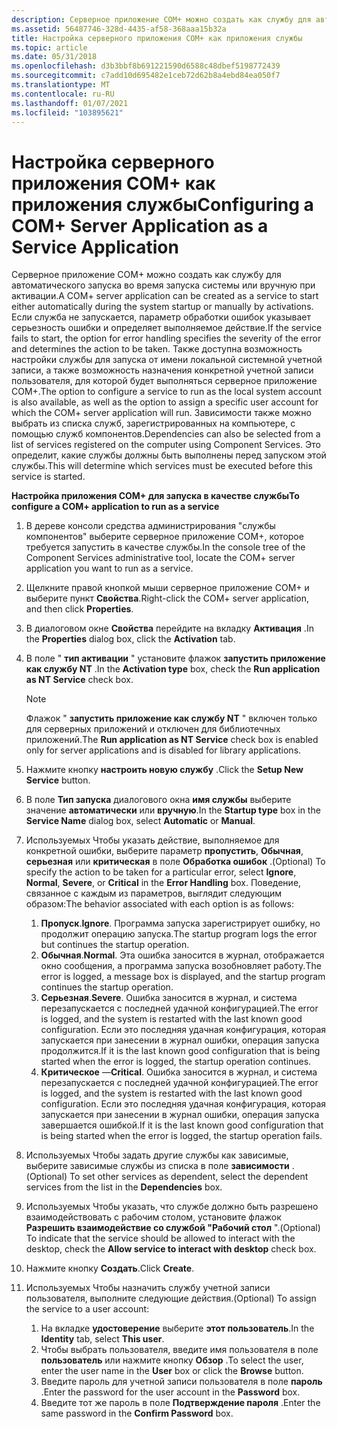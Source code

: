 ```yaml
---
description: Серверное приложение COM+ можно создать как службу для автоматического запуска во время запуска системы или вручную при активации.
ms.assetid: 56487746-328d-4435-af58-368aaa15b32a
title: Настройка серверного приложения COM+ как приложения службы
ms.topic: article
ms.date: 05/31/2018
ms.openlocfilehash: d3b3bbf8b691221590d6588c48dbef5198772439
ms.sourcegitcommit: c7add10d695482e1ceb72d62b8a4ebd84ea050f7
ms.translationtype: MT
ms.contentlocale: ru-RU
ms.lasthandoff: 01/07/2021
ms.locfileid: "103895621"
---
```

# <a name="configuring-a-com-server-application-as-a-service-application"></a><span data-ttu-id="7a7d5-103">Настройка серверного приложения COM+ как приложения службы</span><span class="sxs-lookup"><span data-stu-id="7a7d5-103">Configuring a COM+ Server Application as a Service Application</span></span>

<span data-ttu-id="7a7d5-104">Серверное приложение COM+ можно создать как службу для автоматического запуска во время запуска системы или вручную при активации.</span><span class="sxs-lookup"><span data-stu-id="7a7d5-104">A COM+ server application can be created as a service to start either automatically during the system startup or manually by activations.</span></span> <span data-ttu-id="7a7d5-105">Если служба не запускается, параметр обработки ошибок указывает серьезность ошибки и определяет выполняемое действие.</span><span class="sxs-lookup"><span data-stu-id="7a7d5-105">If the service fails to start, the option for error handling specifies the severity of the error and determines the action to be taken.</span></span> <span data-ttu-id="7a7d5-106">Также доступна возможность настройки службы для запуска от имени локальной системной учетной записи, а также возможность назначения конкретной учетной записи пользователя, для которой будет выполняться серверное приложение COM+.</span><span class="sxs-lookup"><span data-stu-id="7a7d5-106">The option to configure a service to run as the local system account is also available, as well as the option to assign a specific user account for which the COM+ server application will run.</span></span> <span data-ttu-id="7a7d5-107">Зависимости также можно выбрать из списка служб, зарегистрированных на компьютере, с помощью служб компонентов.</span><span class="sxs-lookup"><span data-stu-id="7a7d5-107">Dependencies can also be selected from a list of services registered on the computer using Component Services.</span></span> <span data-ttu-id="7a7d5-108">Это определит, какие службы должны быть выполнены перед запуском этой службы.</span><span class="sxs-lookup"><span data-stu-id="7a7d5-108">This will determine which services must be executed before this service is started.</span></span>

<span data-ttu-id="7a7d5-109">**Настройка приложения COM+ для запуска в качестве службы**</span><span class="sxs-lookup"><span data-stu-id="7a7d5-109">**To configure a COM+ application to run as a service**</span></span>

1.  <span data-ttu-id="7a7d5-110">В дереве консоли средства администрирования "службы компонентов" выберите серверное приложение COM+, которое требуется запустить в качестве службы.</span><span class="sxs-lookup"><span data-stu-id="7a7d5-110">In the console tree of the Component Services administrative tool, locate the COM+ server application you want to run as a service.</span></span>

2.  <span data-ttu-id="7a7d5-111">Щелкните правой кнопкой мыши серверное приложение COM+ и выберите пункт **Свойства**.</span><span class="sxs-lookup"><span data-stu-id="7a7d5-111">Right-click the COM+ server application, and then click **Properties**.</span></span>

3.  <span data-ttu-id="7a7d5-112">В диалоговом окне **Свойства** перейдите на вкладку **Активация** .</span><span class="sxs-lookup"><span data-stu-id="7a7d5-112">In the **Properties** dialog box, click the **Activation** tab.</span></span>

4.  <span data-ttu-id="7a7d5-113">В поле " **тип активации** " установите флажок **запустить приложение как службу NT** .</span><span class="sxs-lookup"><span data-stu-id="7a7d5-113">In the **Activation type** box, check the **Run application as NT Service** check box.</span></span>

    > [!Note]  
    > <span data-ttu-id="7a7d5-114">Флажок " **запустить приложение как службу NT** " включен только для серверных приложений и отключен для библиотечных приложений.</span><span class="sxs-lookup"><span data-stu-id="7a7d5-114">The **Run application as NT Service** check box is enabled only for server applications and is disabled for library applications.</span></span>

     

5.  <span data-ttu-id="7a7d5-115">Нажмите кнопку **настроить новую службу** .</span><span class="sxs-lookup"><span data-stu-id="7a7d5-115">Click the **Setup New Service** button.</span></span>

6.  <span data-ttu-id="7a7d5-116">В поле **Тип запуска** диалогового окна **имя службы** выберите значение **автоматически** или **вручную**.</span><span class="sxs-lookup"><span data-stu-id="7a7d5-116">In the **Startup type** box in the **Service Name** dialog box, select **Automatic** or **Manual**.</span></span>

7.  <span data-ttu-id="7a7d5-117">Используемых Чтобы указать действие, выполняемое для конкретной ошибки, выберите параметр **пропустить**, **Обычная**, **серьезная** или **критическая** в поле **Обработка ошибок** .</span><span class="sxs-lookup"><span data-stu-id="7a7d5-117">(Optional) To specify the action to be taken for a particular error, select **Ignore**, **Normal**, **Severe**, or **Critical** in the **Error Handling** box.</span></span> <span data-ttu-id="7a7d5-118">Поведение, связанное с каждым из параметров, выглядит следующим образом:</span><span class="sxs-lookup"><span data-stu-id="7a7d5-118">The behavior associated with each option is as follows:</span></span>

    1.  <span data-ttu-id="7a7d5-119">**Пропуск**.</span><span class="sxs-lookup"><span data-stu-id="7a7d5-119">**Ignore**.</span></span> <span data-ttu-id="7a7d5-120">Программа запуска зарегистрирует ошибку, но продолжит операцию запуска.</span><span class="sxs-lookup"><span data-stu-id="7a7d5-120">The startup program logs the error but continues the startup operation.</span></span>
    2.  <span data-ttu-id="7a7d5-121">**Обычная**.</span><span class="sxs-lookup"><span data-stu-id="7a7d5-121">**Normal**.</span></span> <span data-ttu-id="7a7d5-122">Эта ошибка заносится в журнал, отображается окно сообщения, а программа запуска возобновляет работу.</span><span class="sxs-lookup"><span data-stu-id="7a7d5-122">The error is logged, a message box is displayed, and the startup program continues the startup operation.</span></span>
    3.  <span data-ttu-id="7a7d5-123">**Серьезная**.</span><span class="sxs-lookup"><span data-stu-id="7a7d5-123">**Severe**.</span></span> <span data-ttu-id="7a7d5-124">Ошибка заносится в журнал, и система перезапускается с последней удачной конфигурацией.</span><span class="sxs-lookup"><span data-stu-id="7a7d5-124">The error is logged, and the system is restarted with the last known good configuration.</span></span> <span data-ttu-id="7a7d5-125">Если это последняя удачная конфигурация, которая запускается при занесении в журнал ошибки, операция запуска продолжится.</span><span class="sxs-lookup"><span data-stu-id="7a7d5-125">If it is the last known good configuration that is being started when the error is logged, the startup operation continues.</span></span>
    4.  <span data-ttu-id="7a7d5-126">**Критическое** —</span><span class="sxs-lookup"><span data-stu-id="7a7d5-126">**Critical**.</span></span> <span data-ttu-id="7a7d5-127">Ошибка заносится в журнал, и система перезапускается с последней удачной конфигурацией.</span><span class="sxs-lookup"><span data-stu-id="7a7d5-127">The error is logged, and the system is restarted with the last known good configuration.</span></span> <span data-ttu-id="7a7d5-128">Если это последняя удачная конфигурация, которая запускается при занесении в журнал ошибки, операция запуска завершается ошибкой.</span><span class="sxs-lookup"><span data-stu-id="7a7d5-128">If it is the last known good configuration that is being started when the error is logged, the startup operation fails.</span></span>

8.  <span data-ttu-id="7a7d5-129">Используемых Чтобы задать другие службы как зависимые, выберите зависимые службы из списка в поле **зависимости** .</span><span class="sxs-lookup"><span data-stu-id="7a7d5-129">(Optional) To set other services as dependent, select the dependent services from the list in the **Dependencies** box.</span></span>

9.  <span data-ttu-id="7a7d5-130">Используемых Чтобы указать, что службе должно быть разрешено взаимодействовать с рабочим столом, установите флажок **Разрешить взаимодействие со службой "Рабочий стол** ".</span><span class="sxs-lookup"><span data-stu-id="7a7d5-130">(Optional) To indicate that the service should be allowed to interact with the desktop, check the **Allow service to interact with desktop** check box.</span></span>

10. <span data-ttu-id="7a7d5-131">Нажмите кнопку **Создать**.</span><span class="sxs-lookup"><span data-stu-id="7a7d5-131">Click **Create**.</span></span>

11. <span data-ttu-id="7a7d5-132">Используемых Чтобы назначить службу учетной записи пользователя, выполните следующие действия.</span><span class="sxs-lookup"><span data-stu-id="7a7d5-132">(Optional) To assign the service to a user account:</span></span>

    1.  <span data-ttu-id="7a7d5-133">На вкладке **удостоверение** выберите **этот пользователь**.</span><span class="sxs-lookup"><span data-stu-id="7a7d5-133">In the **Identity** tab, select **This user**.</span></span>
    2.  <span data-ttu-id="7a7d5-134">Чтобы выбрать пользователя, введите имя пользователя в поле **пользователь** или нажмите кнопку **Обзор** .</span><span class="sxs-lookup"><span data-stu-id="7a7d5-134">To select the user, enter the user name in the **User** box or click the **Browse** button.</span></span>
    3.  <span data-ttu-id="7a7d5-135">Введите пароль для учетной записи пользователя в поле **пароль** .</span><span class="sxs-lookup"><span data-stu-id="7a7d5-135">Enter the password for the user account in the **Password** box.</span></span>
    4.  <span data-ttu-id="7a7d5-136">Введите тот же пароль в поле **Подтверждение пароля** .</span><span class="sxs-lookup"><span data-stu-id="7a7d5-136">Enter the same password in the **Confirm Password** box.</span></span>

 

 



